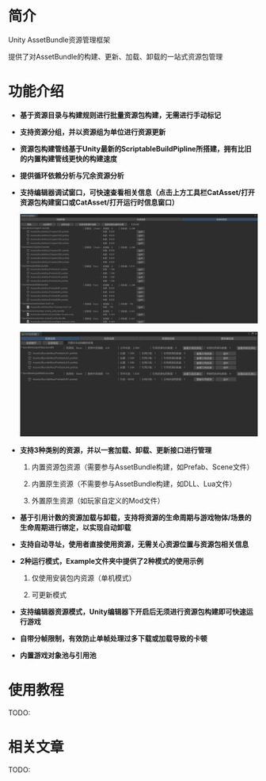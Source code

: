 # 简介
Unity AssetBundle资源管理框架

提供了对AssetBundle的构建、更新、加载、卸载的一站式资源包管理



# 功能介绍

- **基于资源目录与构建规则进行批量资源包构建，无需进行手动标记**

  

- **支持资源分组，并以资源组为单位进行资源更新**

  

- **资源包构建管线基于Unity最新的ScriptableBuildPipline所搭建，拥有比旧的内置构建管线更快的构建速度**

  

- **提供循环依赖分析与冗余资源分析**

  

- **支持编辑器调试窗口，可快速查看相关信息（点击上方工具栏CatAsset/打开资源包构建窗口或CatAsset/打开运行时信息窗口）**

  ![](ImageRes\Image_01.png)

  ![](ImageRes\Image_02.png)

  

- **支持3种类别的资源，并以一套加载、卸载、更新接口进行管理**

  1. 内置资源包资源（需要参与AssetBundle构建，如Prefab、Scene文件）

  2. 内置原生资源（不需要参与AssetBundle构建，如DLL、Lua文件）

  3. 外置原生资源（如玩家自定义的Mod文件）

     

- **基于引用计数的资源加载与卸载，支持将资源的生命周期与游戏物体/场景的生命周期进行绑定，以实现自动卸载**

  

- **支持自动寻址，使用者直接使用资源，无需关心资源位置与资源包相关信息**

  

- **2种运行模式，Example文件夹中提供了2种模式的使用示例**

  1. 仅使用安装包内资源（单机模式）

  2. 可更新模式

     

- **支持编辑器资源模式，Unity编辑器下开启后无须进行资源包构建即可快速运行游戏**

  

- **自带分帧限制，有效防止单帧处理过多下载或加载导致的卡顿**

  

- **内置游戏对象池与引用池**



# 使用教程

TODO:



# 相关文章

TODO:

